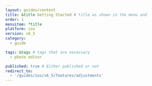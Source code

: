 ```yaml
---
layout: guides/content
title: &title Getting Started # title as shown in the menu and 
order: 1
menuitem: *title
platform: ios
version: v6_5
category: 
  - guide

tags: &tags # tags that are necessary
  - photo editor 

published: true # Either published or not 
redirect_to:
  - '/guides/ios/v6_5/features/adjustments'
---
```

